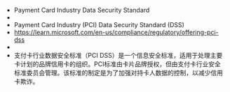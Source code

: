 - Payment Card Industry Data Security Standard
-
- Payment Card Industry (PCI) Data Security Standard (DSS)
- https://learn.microsoft.com/en-us/compliance/regulatory/offering-pci-dss
-
- 支付卡行业数据安全标准（PCI DSS）是一个信息安全标准，适用于处理主要卡计划的品牌信用卡的组织。PCI标准由卡片品牌授权，但由支付卡行业安全标准委员会管理。该标准的制定是为了加强对持卡人数据的控制，以减少信用卡欺诈。